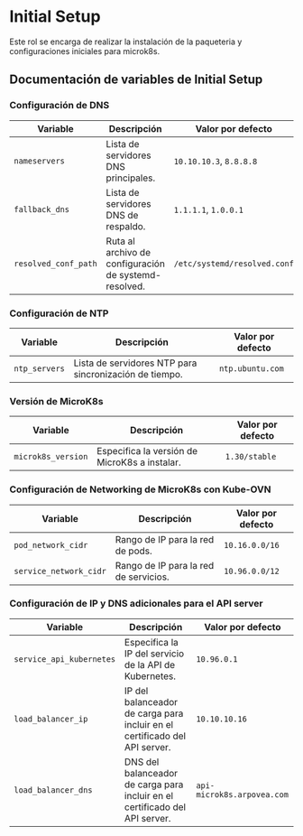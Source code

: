 # Initial Setup

Este rol se encarga de realizar la instalación de la paqueteria y configuraciones iniciales para microk8s.

## Documentación de variables de Initial Setup

### Configuración de DNS

| Variable             | Descripción                                                                | Valor por defecto       |
|----------------------|----------------------------------------------------------------------------|-------------------------|
| `nameservers`        | Lista de servidores DNS principales.                                        | `10.10.10.3`, `8.8.8.8`    |
| `fallback_dns`       | Lista de servidores DNS de respaldo.                                        | `1.1.1.1`, `1.0.0.1`    |
| `resolved_conf_path` | Ruta al archivo de configuración de systemd-resolved.                       | `/etc/systemd/resolved.conf` |

### Configuración de NTP

| Variable        | Descripción                                                                    | Valor por defecto       |
|-----------------|--------------------------------------------------------------------------------|-------------------------|
| `ntp_servers`   | Lista de servidores NTP para sincronización de tiempo.                         | `ntp.ubuntu.com`        |

### Versión de MicroK8s

| Variable             | Descripción                                                                | Valor por defecto       |
|----------------------|----------------------------------------------------------------------------|-------------------------|
| `microk8s_version`   | Especifica la versión de MicroK8s a instalar.                              | `1.30/stable`           |

### Configuración de Networking de MicroK8s con Kube-OVN

| Variable              | Descripción                                                                | Valor por defecto       |
|-----------------------|----------------------------------------------------------------------------|-------------------------|
| `pod_network_cidr`    | Rango de IP para la red de pods.                                           | `10.16.0.0/16`          |
| `service_network_cidr`| Rango de IP para la red de servicios.                                      | `10.96.0.0/12`          |

### Configuración de IP y DNS adicionales para el API server

| Variable              | Descripción                                                                | Valor por defecto              |
|-----------------------|----------------------------------------------------------------------------|--------------------------------|
| `service_api_kubernetes`    | Especifica la IP del servicio de la API de Kubernetes.               | `10.96.0.1`                         |
| `load_balancer_ip`    | IP del balanceador de carga para incluir en el certificado del API server. | `10.10.10.16`                |
| `load_balancer_dns`   | DNS del balanceador de carga para incluir en el certificado del API server.| `api-microk8s.arpovea.com`     |